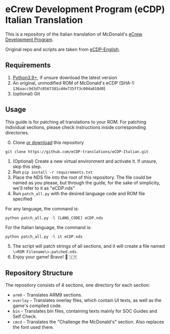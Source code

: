 # eCrew Development Program (eCDP) Italian Translation
This is a repository of the Italian translation of McDonald's [eCrew Development Program](https://en.wikipedia.org/wiki/ECrew_Development_Program).

Original repo and scripts are taken from [eCDP-English](https://github.com/eCDP-English/translation).

## Requirements
1. [Python3.9+](https://www.python.org/downloads/), if unsure download the latest version
2. An original, unmodified ROM of McDonald's eCDP (SHA-1: `136aacc9d3d7c8567381cd4e735ff3c004a018d0`)
3. (optional) Git

## Usage
This guide is for patching all translations to your ROM. For patching individual sections, please check instructions inside corresponding directories.

0. Clone [or download](https://github.com/eCDP-translations/eCDP-Italian/archive/refs/heads/master.zip) this repository
```
git clone https://github.com/eCDP-translations/eCDP-Italian.git
```
1. (Optional) Create a new virtual environment and activate it. If unsure, skip this step.
2. Run  `pip install -r requirements.txt`
3. Place the NDS file into the root of this repository. The file could be named as you please, but through the guide, for the sake of simplicity, we'll refer to it as "eCDP.nds"
4. Run `patch_all.py` with the desired language code and ROM file specified

For any language, the command is:
```
python patch_all.py -l [LANG_CODE] eCDP.nds
```

For the Italian language, the command is:
```
python patch_all.py -l it eCDP.nds
```
5. The script will patch strings of all sections, and it will create a file named `\<ROM Filename\>-patched.nds`.
6. Enjoy your game! Bravo! 🎉 🇮🇹


## Repository Structure
The repository consists of 4 sections, one directory for each section:
- `arm9` - Translates ARM9 sections.
- `overlay` - Translates overlay files, which contain UI texts, as well as the game's compiled code.
- `bin` - Translates bin files, containing texts mainly for SOC Guides and Self Check.
- `cmcd` - Translates the "Challenge the McDonald's" section. Also replaces the font used there.
